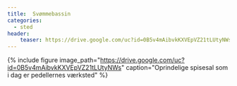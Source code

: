 ```yaml
---
title:  Svømmebassin
categories: 
  - sted
header:
    teaser: https://drive.google.com/uc?id=0B5v4mAibvkKXVEpVZ21tLUtyNWs
---
```


{% include figure 
    image_path="https://drive.google.com/uc?id=0B5v4mAibvkKXVEpVZ21tLUtyNWs"
    caption="Oprindelige spisesal som i dag er pedellernes værksted" %}
